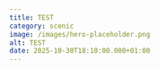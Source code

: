 ```yaml
---
title: TEST
category: scenic
image: /images/hero-placeholder.png
alt: TEST
date: 2025-10-30T18:10:00.000+01:00
---
```

